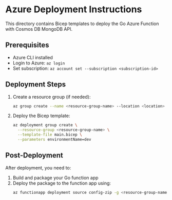 # Azure Deployment Instructions

This directory contains Bicep templates to deploy the Go Azure Function with Cosmos DB MongoDB API.

## Prerequisites

- Azure CLI installed
- Login to Azure: `az login`
- Set subscription: `az account set --subscription <subscription-id>`

## Deployment Steps

1. Create a resource group (if needed):
   ```bash
   az group create --name <resource-group-name> --location <location>
   ```

2. Deploy the Bicep template:
   ```bash
   az deployment group create \
     --resource-group <resource-group-name> \
     --template-file main.bicep \
     --parameters environmentName=dev
   ```

## Post-Deployment

After deployment, you need to:

1. Build and package your Go function app
2. Deploy the package to the function app using:
   ```bash
   az functionapp deployment source config-zip -g <resource-group-name> -n <function-app-name> --src <zip-file-path>
   ```
